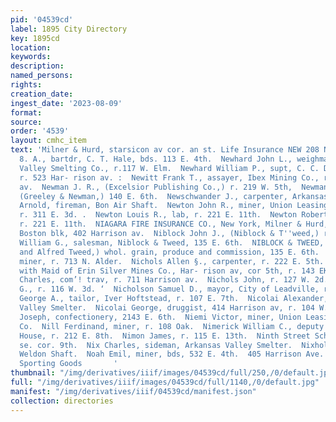 ```yaml
---
pid: '04539cd'
label: 1895 City Directory
key: 1895cd
location: 
keywords: 
description: 
named_persons: 
rights: 
creation_date: 
ingest_date: '2023-08-09'
format: 
source: 
order: '4539'
layout: cmhc_item
text: 'Milner & Hurd, starsicon av cor. an st. Life Insurance NEW 208 NOA  Newgren
  8. A., bartdr, C. T. Hale, bds. 113 E. 4th.  Newhard John L., weighmaster, Arkansas
  Valley Smelting Co., r.117 W. Elm.  Newhard William P., supt, C. C. Davis & Co.,
  r. 523 Har- rison av. :  Newitt Frank T., assayer, Ibex Mining Co., r. 616 Harrison
  av.  Newman J. R., (Excelsior Publishing Co.,) r. 219 W. 5th,  Newman Michael H.,
  (Greeley & Newman,) 140 E. 6th.  Newschwander J., carpenter, Arkansas Valiey Smelter.  Newton
  Arnold, fireman, Bon Air Shaft.  Newton John R., miner, Union Leasing & Mining Co.,
  r. 311 E. 3d. .  Newton Louis R., lab, r. 221 E. 11th.  Newton Robert L., miner,
  r. 221 E. 11th.  NIAGARA FIRE INSURANCE CO., New York, Milner & Hurd, agts, 20-21
  Boston blk, 402 Harrison av.  Niblock John J., (Niblock & T''weed,) r. 135 E. 6th.  Niblock
  William G., salesman, Niblock & Tweed, 135 E. 6th.  NIBLOCK & TWEED, (J. J. Niblock
  and Alfred Tweed,) whol. grain, produce and commission, 135 E. 6th.  Nicholas Ernest,
  miner, r. 713 N. Alder.  Nichols Allen §., carpenter, r. 222 E. 5th.  NICHOLS ARTHUR,
  with Maid of Erin Silver Mines Co., Har- rison av, cor 5th, r. 143 EK. 4th. ;  Nichols
  Charles, com’! trav, r. 711 Harrison av.  Nichols John, r. 127 W. 2d.  Nichols Joseph
  G., r. 116 W. 3d. ‘  Nicholson Samuel D., mayor, City of Leadville, r. 302 E. 7tb.  Nicol
  George A., tailor, Iver Hoftstead, r. 107 E. 7th.  Nicolai Alexander, wks. Arkansas
  Valley Smelter.  Nicolai George, druggist, 414 Harrison av, r. 104 W. 9th.  Nicolais
  Joseph, confectionery, 2143 E. 6th.  Niemi Victor, miner, Union Leasing & Mining
  Co.  Nill Ferdinand, miner, r. 108 Oak.  Nimerick William C., deputy assessor, Court
  House, r. 212 E. 8th.  Nimon James, r. 115 E. 13th.  Ninth Street School, Poplar,
  se. cor. 9th.  Nix Charles, sideman, Arkansas Valley Smelter.  Nixholm Peter, miner,
  Weldon Shaft.  Noah Emil, miner, bds, 532 E. 4th.  405 Harrison Ave. Agent for Barnard’s
  Sporting Goods       '
thumbnail: "/img/derivatives/iiif/images/04539cd/full/250,/0/default.jpg"
full: "/img/derivatives/iiif/images/04539cd/full/1140,/0/default.jpg"
manifest: "/img/derivatives/iiif/04539cd/manifest.json"
collection: directories
---
```

